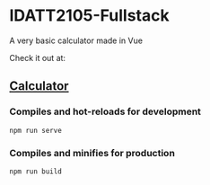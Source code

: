# IDATT2105-Fullstack

A very basic calculator made in Vue

Check it out at:

## <a href='http://www.dudensomflytta.no'>Calculator</a>




### Compiles and hot-reloads for development
```
npm run serve
```

### Compiles and minifies for production
```
npm run build
```
